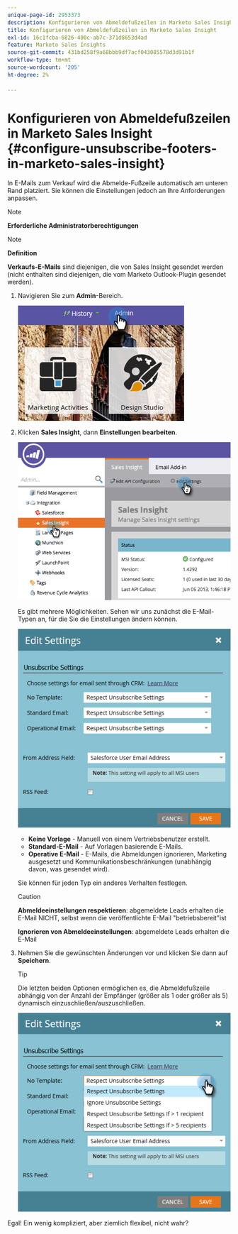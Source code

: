 ```yaml
---
unique-page-id: 2953373
description: Konfigurieren von Abmeldefußzeilen in Marketo Sales Insight - Marketo Docs - Produktdokumentation
title: Konfigurieren von Abmeldefußzeilen in Marketo Sales Insight
exl-id: 16c1fcba-6826-400c-ab7c-371d8653d4ad
feature: Marketo Sales Insights
source-git-commit: 431bd258f9a68bbb9df7acf043085578d3d91b1f
workflow-type: tm+mt
source-wordcount: '205'
ht-degree: 2%

---
```


# Konfigurieren von Abmeldefußzeilen in Marketo Sales Insight {#configure-unsubscribe-footers-in-marketo-sales-insight}

In E-Mails zum Verkauf wird die Abmelde-Fußzeile automatisch am unteren Rand platziert. Sie können die Einstellungen jedoch an Ihre Anforderungen anpassen.

>[!NOTE]
>
>**Erforderliche Administratorberechtigungen**

>[!NOTE]
>
>**Definition**
>
>**Verkaufs-E-Mails** sind diejenigen, die von Sales Insight gesendet werden (nicht enthalten sind diejenigen, die vom Marketo Outlook-Plugin gesendet werden).

1. Navigieren Sie zum **Admin**-Bereich.

   ![](assets/one-1.png)

1. Klicken **Sales Insight**, dann **Einstellungen bearbeiten**.

   ![](assets/two-1.png)

   Es gibt mehrere Möglichkeiten. Sehen wir uns zunächst die E-Mail-Typen an, für die Sie die Einstellungen ändern können.

   ![](assets/three-1.png)

   * **Keine Vorlage** - Manuell von einem Vertriebsbenutzer erstellt.
   * **Standard-E-Mail** - Auf Vorlagen basierende E-Mails.
   * **Operative E-Mail** - E-Mails, die Abmeldungen ignorieren, Marketing ausgesetzt und Kommunikationsbeschränkungen (unabhängig davon, was gesendet wird).

   Sie können für jeden Typ ein anderes Verhalten festlegen.

   >[!CAUTION]
   >
   >**Abmeldeeinstellungen respektieren**: abgemeldete Leads erhalten die E-Mail NICHT, selbst wenn die veröffentlichte E-Mail &quot;betriebsbereit&quot;ist
   >
   >**Ignorieren von Abmeldeeinstellungen**: abgemeldete Leads erhalten die E-Mail

1. Nehmen Sie die gewünschten Änderungen vor und klicken Sie dann auf **Speichern**.

   >[!TIP]
   >
   >Die letzten beiden Optionen ermöglichen es, die Abmeldefußzeile abhängig von der Anzahl der Empfänger (größer als 1 oder größer als 5) dynamisch einzuschließen/auszuschließen.

   ![](assets/four-1.png)

Egal! Ein wenig kompliziert, aber ziemlich flexibel, nicht wahr?
